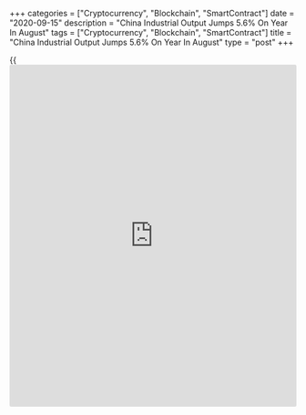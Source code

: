+++
categories = ["Cryptocurrency", "Blockchain", "SmartContract"]
date = "2020-09-15"
description = "China Industrial Output Jumps 5.6% On Year In August"
tags = ["Cryptocurrency", "Blockchain", "SmartContract"]
title = "China Industrial Output Jumps 5.6% On Year In August"
type = "post"
+++

{{<iframe id="large-banner" src="https://www.bounty.group/#slide=10.0" width="100%" height="600" scrolling="no" style="border: 0px solid rgb(216, 221, 230); border-radius: 3px;">}}

Industrial production in China was up 5.6 percent on year in August, the
National Bureau of Statistics said on Tuesday.

That blew away expectations for an increase of 5.1 percent and was up
sharply from the 4.8 percent gain in July.

The bureau also said that retail sales advanced an annual 0.5 percent -
also beating expectations for a flat reading after slipping 1.1 percent
in the previous month.

Fixed asset investment slipped 0.3 percent on year, again beating
forecasts for a fall of 0.4 percent after dropping 1.6 percent a month
earlier.

Finally, China's unemployment rate came in at 5.6 percent, beating
expectations for 5.7 percent - which would have been unchanged.

For comments and feedback [contact](https://www.playgroundfx.com/contact/): editorial@rtt[news](https://www.letsplayfx.com/blog/forex-news-website/).com

[Economic News][1]

 **What parts of the world are seeing the best (and worst) economic
performances lately? Click[here][2] to check out our [Econ Scorecard][2]
and find out! See up-to-the-moment [ranking](https://www.playgroundfx.com/blog/crypto-exchange-ranking/)s for the best and worst
performers in [GDP][3], [unemployment rate][4], [inflation][5] and much
more.**

   1. www.rtt[news](https://www.letsplayfx.com/blog/forex-news-website/).com/Content/EconomicNews.aspx
   2. www.rtt[news](https://www.letsplayfx.com/blog/forex-news-website/).com/economic-scorecard/world-rank/industrial-production/highest-performance.aspx
   3. www.rtt[news](https://www.letsplayfx.com/blog/forex-news-website/).com/economic-scorecard/world-rank/GDP/highest-performance.aspx
   4. www.rtt[news](https://www.letsplayfx.com/blog/forex-news-website/).com/economic-scorecard/world-rank/unemployment-rate/lowest-performance.aspx
   5. www.rtt[news](https://www.letsplayfx.com/blog/forex-news-website/).com/economic-scorecard/world-rank/CPI/highest-performance.aspx